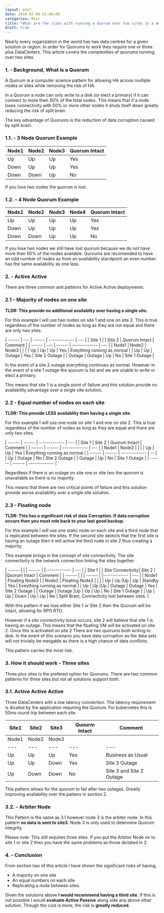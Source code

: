 ```yaml
---
layout: post
date: 2019-07-09 01:00:00
categories: Misc
title: "What are the risks with running a Quorum over two sites in a Active Active Pattern. "
draft: true
---
```


Nearly every organization in the world has two data centres for a given solution or region.  In order for Quorums to work they require one or three plus DataCenters. This article  covers the complexities of quorums running over two sites.

### 1. - Background, What is a Quorum

A Quorum is a computer science pattern for allowing HA across multiple nodes or sites while removing the risk of HA.


In a Quorum a node can only write to a disk (or elect a primary) if it can connect to more then 50% of the total nodes. This means that if a node loses connectivity with 50% or more other nodes it shuts itself down greatly reducing the risk of split brain.

The key advantage of Quorums is the reduction of data corruption caused by split brain.

### 1.1. - 3 Node Quorum Example

| Node1 | Node2 | Node3 | Quorum Intact |
| ----- | ----- | ------ | ------------- |
| Up    | Up    | Up     | Yes           |
| Down  | Up    | Up     | Yes           |
| Down  | Down  | Up     | No            |

If you lose two nodes the quorum is lost.

### 1.2. - 4 Node Quorum Example

| Node1 | Node2 | Node3 | Node4 | Quorum Intact |
| ----- | ----- | ------ | ------ | ------------- |
| Up    | Up    | Up     | Up     | Yes           |
| Down  | Up    | Up     | Up     | Yes           |
| Down  | Down  | Up     | Up     | No            |

If you lose two nodes we still have lost quorum because we do not have more then 50% of the nodes available. Quroums are recomended to have an odd number of nodes as from an availability standpoint an even number has the same availability as one less.


### 2. - Active Active

There are three common anti patterns for Active Active deployments.

### 2.1 - Majority of nodes on one site

**TLDR: This provide no additional availablity over having a single site.**

For this example I will use two nodes on  site 1 and one on site 2. This is true regardless of the number of nodes as long as they are not equal and there are only two sites.


| ------ | --- | ------ | ------------- | --- |
| Site 1 | | Site 2 | Quorum Intact  | Comment |
| ------ | --- | ------ | ------------- | --- |
| Node1  | Node2 | Node3 |              |     |
| Up |  Up | Up  | Yes | Eveything running as normal |
| Up |  Up | Outage  | Yes | Site 2 Outage |
| Outage |  Outage | Up  | No | Site 1 Outage |


In the event of a site 2 outage everything continues as normal. However in the event of a site 1 outage the quorum is list and we are unable to write or elect a primary.

This means that site 1 is a single point of failure and this solution provide no availability advantage over a single site solution.

### 2.2 - Equal number of nodes on each site

**TLDR: This provide LESS availablity then having a single site.**

For this example I will use one node on  site 1 and one on site 2. This is true regardless of the number of nodes as long as they are equal and there are only two sites.


| ------ | ------ | ------------- | --- |
| Site 1 |  Site 2 | Quorum Intact  | Comment |
| ------ | ------ | ------------- | --- |
| Node1 |  Node2   | | |
| Up |  Up  | Yes | Eveything running as normal |
| ------ | ------ | ------------- | -- |
|    Up | Outage  | No | Site 2 Outage |
| Outage | Up  | No | Site 1 Outage |
| ------ | ------ | ------------- |

Regardless if there is an outage on site one or site two the quorum is unavailable as there is no majority.

This means that there are two critical points of failure and this solution provide worse availability over a single site solution.


### 2.3 - Floating node

**TLDR: This has a significant risk of data Corruption. If data corruption occurs then you must role back to your last good backup.**

For this example I will use one static node on each site and a third node that is replicated between the sites. If the second site detects that the first site is having an outage then it will active the third node in site 2 thus creating a majority.

This example brings in the concept of site connectivity. The site connectivity is the network connection linking the sites together.

| ------ | | | ------ | |------------- | --- |
| Site 1 | | Site Connectivity| Site 2 | |Quorum Intact  | Comment |
| ------ | | | ------ | |------------- | --- |
| Node1 | Floating Node3  | | Node2  | Floating Node3 | | |
| Up |  Up |Up | Up  | Standby | Yes | Eveything running as normal |
| Up |  Up |Up | Outage  | Outage | Yes | Site 2 Outage |
| Outage |  Outage |Up | Up  | Up | No | Site 1 Outage |
| Up |  Up | Down | Up  | Up | No  | Split Brain, Connectivity lost between sites. |

With this pattern if we lose either Site 1 or Site 2 then the Quorum will be intact, allowing for RPO RTO.

However if a site connectivity issue occurs, site 2 will believe that site 1 is having an outage. This means that the floating VM will be activated on site 2.  Once this is activated on site 2 There are two quorums both writing to disk. In the event of this scenario you have data corruption as the data sets will not trivially be mergable as there is a high chance of data conflicts.

This pattern carries the most risk.

### 3. How it should work - Three sites

Three plus sites is the prefered option for Quorums.  There are two common patterns for three sites but not all solutions support both.

### 3.1. Active Active Active

Three DataCenters with a low latency connection. The latency requirement is dicated by the application requiring the Quorum. For kubernetes this is 50ms round trip between each site.

| Site1  | Site2 | Site3 | Quourm Intact | Comment |
|---|---|---|---|---|
| Node1  | Node2 | Node3 |  |  |
|---|---|---|---|---|
| Up   |  Up |  Up | Yes  | Business as Usual  |
| Up   |  Up |  Down |  Yes |  Site 3 Outage  |
| Up   |  Down |  Down |  No |  Site 3 and Site 2 Outage  |

This pattern allows for the quorum to fail after two outages. Greatly improving availability over the pattens in section 2.

### 3.2. - Arbiter Node

This Pattern is the same as 3.1 however node 3 is the arbiter node. In this pattern **no data is sent to site3**.  Node 3 is only used to determine Quorum integrity.

Please note: This still requires three sites. If you put the Arbitor Node on to site 1 or site 2 then you have the same problems as those dictated in 2.

### 4. - Conclusion

From section two of this article I have shown the significant risks of having,
* A majority on one site
* An equal numbers on each site
* Replicating a node between sites.

Given the solutions above **I would recommend having a third site**. If this is not possible I would **evaluate Active Passive** along side any above other solution. Though the cost is more, the risk is **greatly reduced**.
